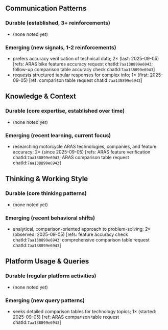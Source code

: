 ## Communication Patterns
### Durable (established, 3+ reinforcements)
- (none noted yet)

### Emerging (new signals, 1-2 reinforcements)
- prefers accuracy verification of technical data; 2× (last: 2025-09-05) [refs: ARAS bike features accuracy request chatId:`7aa138899e6943`; follow-up comparison table accuracy check chatId:`7aa138899e6943`]
- requests structured tabular responses for complex info; 1× (first: 2025-09-05) [ref: comparison table request chatId:`7aa138899e6943`]

## Knowledge & Context
### Durable (core expertise, established over time)
- (none noted yet)

### Emerging (recent learning, current focus)
- researching motorcycle ARAS technologies, companies, and feature accuracy; 2× (since 2025-09-05) [refs: ARAS feature verification chatId:`7aa138899e6943`; ARAS comparison table request chatId:`7aa138899e6943`]

## Thinking & Working Style
### Durable (core thinking patterns)
- (none noted yet)

### Emerging (recent behavioral shifts)
- analytical, comparison-oriented approach to problem-solving; 2× (observed: 2025-09-05) [refs: feature accuracy check chatId:`7aa138899e6943`; comprehensive comparison table request chatId:`7aa138899e6943`]

## Platform Usage & Queries
### Durable (regular platform activities)
- (none noted yet)

### Emerging (new query patterns)
- seeks detailed comparison tables for technology topics; 1× (started: 2025-09-05) [ref: ARAS comparison table request chatId:`7aa138899e6943`]